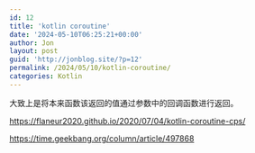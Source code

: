 ```yaml
---
id: 12
title: 'kotlin coroutine'
date: '2024-05-10T06:25:21+00:00'
author: Jon
layout: post
guid: 'http://jonblog.site/?p=12'
permalink: /2024/05/10/kotlin-coroutine/
categories: Kotlin
---
```


大致上是将本来函数该返回的值通过参数中的回调函数进行返回。

<https://flaneur2020.github.io/2020/07/04/kotlin-coroutine-cps/>

<https://time.geekbang.org/column/article/497868>